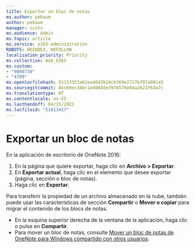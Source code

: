 ```yaml
---
title: Exportar un bloc de notas
ms.author: pebaum
author: pebaum
manager: scotv
ms.audience: Admin
ms.topic: article
ms.service: o365-administration
ROBOTS: NOINDEX, NOFOLLOW
localization_priority: Priority
ms.collection: Adm_O365
ms.custom:
- "9000739"
- "4709"
ms.openlocfilehash: 51153353a62ea4643b24cb369e2727b707a80ce5
ms.sourcegitcommit: 8bc60ec34bc1e40685e3976576e04a2623f63a7c
ms.translationtype: HT
ms.contentlocale: es-ES
ms.lasthandoff: 04/15/2021
ms.locfileid: "51813417"
---
```

# <a name="export-a-notebook"></a>Exportar un bloc de notas

En la aplicación de escritorio de OneNote 2016:

1. En la página que quiere exportar, haga clic en **Archivo > Exportar**.
2. En **Exportar actual**, haga clic en el elemento que desee exportar (página, sección o bloc de notas).
3. Haga clic en **Exportar**.
 
Para transferir la propiedad de un archivo almacenado en la nube, también puede usar las características de sección **Compartir** o **Mover o copiar** para migrar el contenido de los blocs de notas.  

- En la esquina superior derecha de la ventana de la aplicación, haga clic o pulse en **Compartir**.
- Para mover un bloc de notas, consulte [Mover un bloc de notas de OneNote para Windows compartido con otros usuarios](https://support.office.com/article/move-a-onenote-for-windows-notebook-that-you-ve-shared-with-others-56c7659e-1850-49a6-8874-e2db6b440cd4?ui=en-US&rs=en-US&ad=US).
